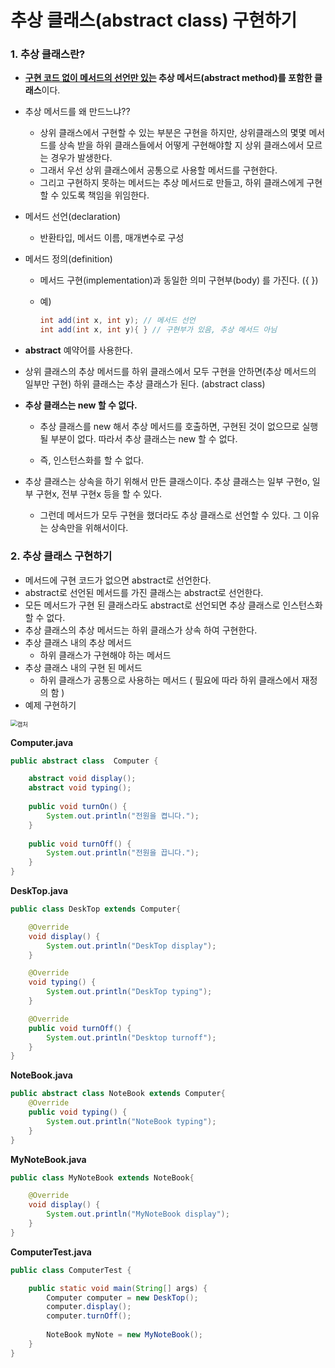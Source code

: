# 추상 클래스(abstract class) 구현하기

### 1. 추상 클래스란?

- **<u>구현 코드 없이 메서드의 선언만 있는</u> 추상 메서드(abstract method)를 포함한 클래스**이다.

- 추상 메서드를 왜 만드느냐?? 

  - 상위 클래스에서 구현할 수 있는 부분은 구현을 하지만, 상위클래스의 몇몇 메서드를 상속 받을 하위 클래스들에서 어떻게 구현해야할 지 상위 클래스에서 모르는 경우가 발생한다. 
  - 그래서 우선 상위 클래스에서 공통으로 사용할 메서드를 구현한다.
  - 그리고 구현하지 못하는 메서드는 추상 메서드로 만들고, 하위 클래스에게 구현할 수 있도록 책임을 위임한다.

- 메서드 선언(declaration) 

  - 반환타입, 메서드 이름, 매개변수로 구성

- 메서드 정의(definition)

  - 메서드 구현(implementation)과 동일한 의미 구현부(body) 를 가진다. ({ })

  - 예) 

    ````java
    int add(int x, int y); // 메서드 선언 
    int add(int x, int y){ } // 구현부가 있음, 추상 메서드 아님
    ````

- **abstract** 예약어를 사용한다.

- 상위 클래스의 추상 메서드를 하위 클래스에서 모두 구현을 안하면(추상 메서드의 일부만 구현) 하위 클래스는 추상 클래스가 된다. (abstract class)

- **추상 클래스는 new 할 수 없다.**

  - 추상 클래스를 new 해서 추상 메서드를 호출하면, 구현된 것이 없으므로 실행될 부분이 없다. 따라서 추상 클래스는 new 할 수 없다.

  - 즉, 인스턴스화를 할 수 없다.

- 추상 클래스는 상속을 하기 위해서 만든 클래스이다. 추상 클래스는 일부 구현o, 일부 구현x, 전부 구현x 등을 할 수 있다.

  - 그런데 메서드가 모두 구현을 했더라도 추상 클래스로 선언할 수 있다. 그 이유는 상속만을 위해서이다. 



### 2. 추상 클래스 구현하기

- 메서드에 구현 코드가 없으면 abstract로 선언한다.
- abstract로 선언된 메서드를 가진 클래스는 abstract로 선언한다.
- 모든 메서드가 구현 된 클래스라도 abstract로 선언되면 추상 클래스로 인스턴스화 할 수 없다.
- 추상 클래스의 추상 메서드는 하위 클래스가 상속 하여 구현한다.
- 추상 클래스 내의 추상 메서드
  - 하위 클래스가 구현해야 하는 메서드
- 추상 클래스 내의 구현 된 메서드
  - 하위 클래스가 공통으로 사용하는 메서드 ( 필요에 따라 하위 클래스에서 재정의 함 )
- 예제 구현하기

<img src="https://user-images.githubusercontent.com/42603919/150506299-c36235fd-6213-4396-b0a6-e979e667c92e.PNG" alt="캡처" style="zoom:67%;" />



**Computer.java**

```java
public abstract class  Computer {

	abstract void display();
	abstract void typing();
	
	public void turnOn() {
		System.out.println("전원을 켭니다.");
	}
	
	public void turnOff() {
		System.out.println("전원을 끕니다.");
	}
}
```



**DeskTop.java**

```java
public class DeskTop extends Computer{

	@Override
	void display() {
		System.out.println("DeskTop display");
	}

	@Override
	void typing() {
		System.out.println("DeskTop typing");
	}

	@Override
	public void turnOff() {
		System.out.println("Desktop turnoff");
	}
}
```



**NoteBook.java**

```java
public abstract class NoteBook extends Computer{
	@Override
	public void typing() {
		System.out.println("NoteBook typing");		
	}
}
```



**MyNoteBook.java**

```java
public class MyNoteBook extends NoteBook{

	@Override
	void display() {
		System.out.println("MyNoteBook display");		
	}
}
```



**ComputerTest.java**

```java
public class ComputerTest {

	public static void main(String[] args) {
		Computer computer = new DeskTop();
		computer.display();
		computer.turnOff();
		
		NoteBook myNote = new MyNoteBook();
	}
}
```